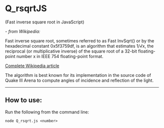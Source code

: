 # Q_rsqrtJS
(Fast inverse square root in JavaScript)


*- from Wikipedia:*

Fast inverse square root, sometimes referred to as Fast InvSqrt() or by the hexadecimal constant 0x5f3759df, is an algorithm that estimates 1/√x, the reciprocal (or multiplicative inverse) of the square root of a 32-bit floating-point number x in IEEE 754 floating-point format.

[Complete Wikipedia article](https://en.wikipedia.org/wiki/Fast_inverse_square_root)

The algorithm is best known for its implementation in the source code of Quake III Arena to compute angles of incidence and reflection of the light.

---

How to use:
-
Run the following from the command line:
```
node Q_rsqrt.js <number>
```